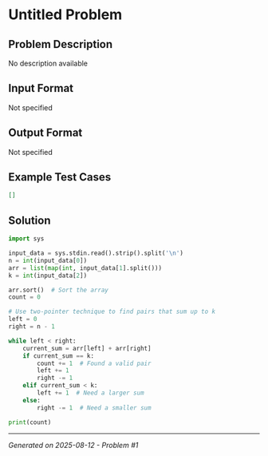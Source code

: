 # Untitled Problem

## Problem Description
No description available

## Input Format
Not specified

## Output Format
Not specified

## Example Test Cases
```json
[]
```

## Solution
```python
import sys

input_data = sys.stdin.read().strip().split('\n')
n = int(input_data[0])
arr = list(map(int, input_data[1].split()))
k = int(input_data[2])

arr.sort()  # Sort the array
count = 0

# Use two-pointer technique to find pairs that sum up to k
left = 0
right = n - 1

while left < right:
    current_sum = arr[left] + arr[right]
    if current_sum == k:
        count += 1  # Found a valid pair
        left += 1
        right -= 1
    elif current_sum < k:
        left += 1  # Need a larger sum
    else:
        right -= 1  # Need a smaller sum

print(count)
```

---
*Generated on 2025-08-12 - Problem #1*